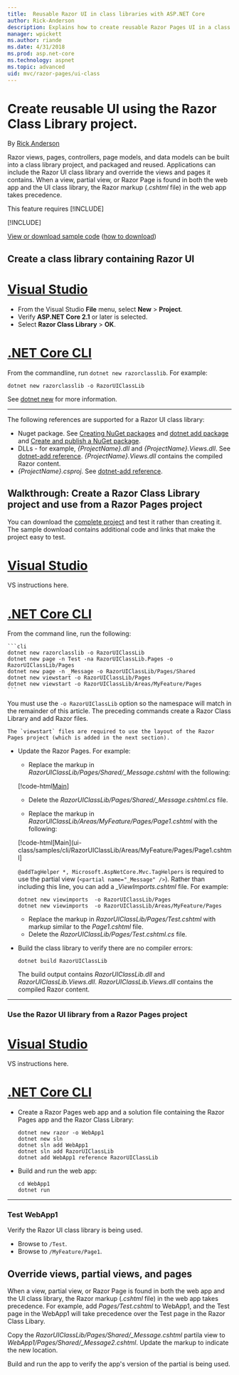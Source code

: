 ```yaml
---
title:  Reusable Razor UI in class libraries with ASP.NET Core
author: Rick-Anderson
description: Explains how to create reusable Razor Pages UI in a class library.
manager: wpickett
ms.author: riande
ms.date: 4/31/2018
ms.prod: asp.net-core
ms.technology: aspnet
ms.topic: advanced
uid: mvc/razor-pages/ui-class
---
```

# Create reusable UI using the Razor Class Library project.

By [Rick Anderson](https://twitter.com/RickAndMSFT)

Razor views, pages, controllers, page models, and data models can be built into a class library project, and packaged and reused. Applications can include the Razor UI class library and override the views and pages it contains. When a view, partial view, or Razor Page is found in both the web app and the UI class library, the Razor markup (*.cshtml* file) in the web app takes precedence.

This feature requires [!INCLUDE[](~/includes/2.1-SDK.md)]

[!INCLUDE[](~/includes/2.1.md)]

[View or download sample code](https://github.com/aspnet/Docs/tree/master/aspnetcore/mvc/razor-pages/ui-class/samples) ([how to download](xref:tutorials/index#how-to-download-a-sample))

## Create a class library containing Razor UI

# [Visual Studio](#tab/visual-studio) 

* From the Visual Studio **File** menu, select **New** > **Project**.
* Verify **ASP.NET Core 2.1** or later is selected.
* Select **Razor Class Library** > **OK**.

# [.NET Core CLI](#tab/netcore-cli)

From the commandline, run `dotnet new razorclasslib`. For example:

```cli
dotnet new razorclasslib -o RazorUIClassLib
```

See [dotnet new](/dotnet/core/tools/dotnet-new) for more information.

------

The following references are supported for a Razor UI class library:

* Nuget package. See [Creating NuGet packages](/nuget/create-packages/creating-a-package) and [dotnet add package](/dotnet/core/tools/dotnet-add-package) and [Create and publish a NuGet package](/nuget/quickstart/create-and-publish-a-package-using-visual-studio).
* DLLs - for example, *{ProjectName}.dll* and *{ProjectName}.Views.dll*.  See [dotnet-add reference](/dotnet/core/tools/dotnet-add-reference). *{ProjectName}.Views.dll* contains the compiled Razor content.
* *{ProjectName}.csproj*. See [dotnet-add reference](/dotnet/core/tools/dotnet-add-reference).

## Walkthrough: Create a Razor Class Library project and use from a Razor Pages project

You can download the [complete project](https://github.com/aspnet/Docs/tree/master/aspnetcore/mvc/razor-pages/ui-class/samples) and test it rather than creating it. The sample download contains additional code and links that make the project easy to test.

# [Visual Studio](#tab/visual-studio) 

VS instructions here.

#	[.NET Core CLI](#tab/netcore-cli)


From the command line, run the following:

    ```cli
    dotnet new razorclasslib -o RazorUIClassLib
    dotnet new page -n Test -na RazorUIClassLib.Pages -o RazorUIClassLib/Pages
    dotnet new page -n _Message -o RazorUIClassLib/Pages/Shared
    dotnet new viewstart -o RazorUIClassLib/Pages
    dotnet new viewstart -o RazorUIClassLib/Areas/MyFeature/Pages
    ```
    
   You must use the `-o RazorUIClassLib` option so the namespace will match in the remainder of this article. The preceding commands create a Razor Class Library and add Razor files.
    
    The `viewstart` files are required to use the layout of the Razor Pages project (which is added in the next section).

* Update the Razor Pages. For example:

    * Replace the markup in *RazorUIClassLib/Pages/Shared/_Message.cshtml* with the following:
    
    [!code-html[Main](ui-class/samples/cli/RazorUIClassLib/Pages/Shared/_Message.cshtml)]
    
    * Delete the *RazorUIClassLib/Pages/Shared/_Message.cshtml.cs* file.
    
    * Replace the markup in *RazorUIClassLib/Areas/MyFeature/Pages/Page1.cshtml* with the following:
    
    [!code-html[Main](ui-class/samples/cli/RazorUIClassLib/Areas/MyFeature/Pages/Page1.cshtml]
    
    `@addTagHelper *, Microsoft.AspNetCore.Mvc.TagHelpers` is required to use the partial view (`<partial name="_Message" />`). Rather than including this line, you can add a *_ViewImports.cshtml* file. For example:
    
    ```cli
    dotnet new viewimports  -o RazorUIClassLib/Pages
    dotnet new viewimports  -o RazorUIClassLib/Areas/MyFeature/Pages
    ```

    * Replace the markup in *RazorUIClassLib/Pages/Test.cshtml* with markup similar to the *Page1.cshtml* file.
    * Delete the *RazorUIClassLib/Pages/Test.cshtml.cs* file.
    

* Build the class library to verify there are no compiler errors:

    `dotnet build RazorUIClassLib`

    The build output contains *RazorUIClassLib.dll* and *RazorUIClassLib.Views.dll*. *RazorUIClassLib.Views.dll* contains the compiled Razor content.

------
    
### Use the Razor UI library from a Razor Pages project

# [Visual Studio](#tab/visual-studio) 

VS instructions here.

# [.NET Core CLI](#tab/netcore-cli)

* Create a Razor Pages web app and a solution file containing the Razor Pages app and the Razor Class Library:

    ``` CLI
    dotnet new razor -o WebApp1
    dotnet new sln
    dotnet sln add WebApp1
    dotnet sln add RazorUIClassLib
    dotnet add WebApp1 reference RazorUIClassLib
    ```

* Build and run the web app:

    ``` CLI
    cd WebApp1
    dotnet run
    ```

------

### Test WebApp1

Verify the Razor UI class library is being used.

* Browse to `/Test`.
* Browse to `/MyFeature/Page1`.

## Override views, partial views, and pages

When a view, partial view, or Razor Page is found in both the web app and the UI class library, the Razor markup (*.cshtml* file) in the web app takes precedence. For example, add *Pages/Test.cshtml* to WebApp1, and the Test page in the WebApp1 will take precedence over the Test page in the Razor Class Libary.  

Copy the *RazorUIClassLib/Pages/Shared/_Message.cshtml* partila view to *WebApp1/Pages/Shared/_Message2.cshtml*. Update the markup to indicate the new location.

Build and run the app to verify the app's version of the partial is being used.

<!-- 

The sample download contains the partial view *Pages/Shared/_Message.cshtml* in both the UI class and the web app. When the app is run, the web app *_Message.cshtml* partial is used. Rename or delete the web apps *_Message.cshtml* to use the `RazorUIClassLib` version.
## Package the Razor UI class library

* The following command packages the Razor UI class library:

    ``` CLI
    cd ..
    dotnet pack RazorUIClassLib
    ```

    Ignore the warning message:

    "A stable release of a package should not have a prerelease dependency.  Either modify the version spec of dependency `"Microsoft.AspNetCore.Mvc [2.1.0-preview, )`" or update the version field in the nuspec." 
    
    The preceding warning will not occur when released packages are used.

* Create a new web app and add a package reference to the Razor UI class library package

    ``` CLI
    dotnet new razor -o WebApp2
    dotnet add WebApp2 package RazorUIClassLib --source {path}/RazorUIClassLib/bin/Debug
    ```

    Ignore the `NotFound` info messages for `razoruiclasslib/index.json` from your default NuGet sources.

* Run  the app:

    ``` CLI
    cd WebApp2
    dotnet run
    ```

* Browse to `/test` to see the page from the Razor UI class library.

Publish the package to NuGet to make it publicly available.
-->